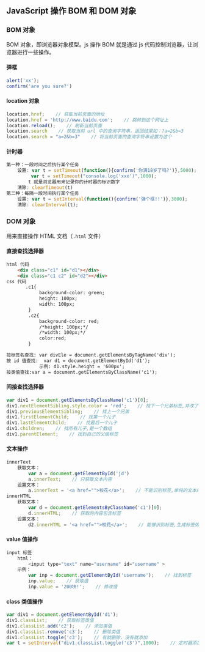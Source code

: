 ## JavaScript 操作 BOM 和 DOM 对象

### BOM 对象

BOM 对象，即浏览器对象模型。js 操作 BOM 就是通过 js 代码控制浏览器，让浏览器进行一些操作。

#### 弹框

```javascript
alert('xx');
confirm('are you sure?')
```

#### location 对象

```javascript
location.href;    // 获取当前页面的地址
location.href = 'http://www.baidu.com';    // 跳转到这个网址上
location.reload();    // 刷新当前页面
location.search    // 获取当前 url 中的查询字符串，返回结果如：?a=2&b=3
location.search = "a=2&b=3"    // 将当前页面的查询字符串设置为这个
```

#### 计时器

```javascript
第一种：一段时间之后执行某个任务
	设置: var t = setTimeout(function(){confirm('你满18岁了吗?')},5000);
		 var t = setTimeout("console.log('xxx')",1000);
		t 就是浏览器用来记录你的计时器的标识数字
	清除: clearTimeout(t)
第二种：每隔一段时间执行某个任务
	设置: var t = setInterval(function(){confirm('弹个框!!')},3000);
	清除: clearInterval(t);
```

### DOM 对象

用来直接操作 HTML 文档（`.html` 文件）

#### 直接查找选择器

```html
html 代码
	<div class="c1" id="d1"></div>
	<div class="c1 c2" id="d2"></div>
css 代码
	   .c1{
            background-color: green;
            height: 100px;
            width: 100px;
        }
        .c2{
            background-color: red;
            /*height: 100px;*/
            /*width: 100px;*/
            color:red;
        }

按标签名查找: var divEle = document.getElementsByTagName('div');
按 id 值查找:  var d1 = document.getElementById('d1');
			示例: d1.style.height = '600px';
按类值查找:var a = document.getElementsByClassName('c1');
```

#### 间接查找选择器

```javascript
var div1 = document.getElementsByClassName('c1')[0]; 
div1.nextElementSibling.style.color = 'red';    // 找下一个兄弟标签,并改了色
div1.previousElementSibling;    // 找上一个兄弟
div1.firstElementChild;    // 找第一个儿子
div1.lastElementChild;    // 找最后一个儿子
div1.children;    // 找所有儿子,是一个数组
div1.parentElement;    // 找到自己的父级标签
```

#### 文本操作

```javascript
innerText
	获取文本：
		var a = document.getElementById('jd')
		a.innerText;    // 只获取文本内容
    设置文本：
    	a.innerText = '<a href="">校花</a>';    // 不能识别标签,单纯的文本内容显示
innerHTML
	获取文本：	
		var d = document.getElementsByClassName('c1')[0];
		d.innerHTML;    // 获取的内容包含标签
	设置文本：
		d2.innerHTML = '<a href="">校花</a>';    // 能够识别标签,生成标签效果
```

#### value 值操作

```javascript
input 标签
	html：
		<input type="text" name="username" id="username" >
	示例：
		var inp = document.getElementById('username');    // 找到标签
		inp.value;    // 获取值
		inp.value = '200块!';    // 修改值
```

#### class 类值操作

```javascript
var div1 = document.getElementById('d1');
div1.classList;    // 获取标签类值
div1.classList.add('c2');    // 添加类值
div1.classList.remove('c3');    // 删除类值
div1.classList.toggle('c3');    // 有就删除，没有就添加
var t = setInterval("div1.classList.toggle('c3')",1000);    // 定时器添加
```